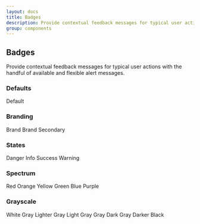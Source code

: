 ```yaml
---
layout: docs
title: Badges
description: Provide contextual feedback messages for typical user actions with the handful of available and flexible alert messages.
group: components
---
```


## Badges

Provide contextual feedback messages for typical user actions with the handful of available and flexible alert messages.

<h3 class="h5">Defaults</h3>
<span class="badge">Default</span>

<h3 class="h5">Branding</h3>
<span class="badge badge--brand">Brand</span>
<span class="badge badge--brand-secondary">Brand Secondary</span>

<h3 class="h5">States</h3>
<span class="badge badge--danger">Danger</span> <span class="badge badge--info">Info</span> <span class="badge badge--success">Success</span> <span class="badge badge--warning">Warning</span>

<h3 class="h5">Spectrum</h3>
<span class="badge badge--red">Red</span> <span class="badge badge--orange">Orange</span> <span class="badge badge--yellow">Yellow</span> <span class="badge badge--green">Green</span> <span class="badge badge--blue">Blue</span> <span class="badge badge--purple">Purple</span>

<h3 class="h5">Grayscale</h3>
<span class="badge badge--white">White</span>
<span class="badge badge--gray-lighter">Gray Lighter</span>
<span class="badge badge--gray-light">Gray Light</span>
<span class="badge badge--gray">Gray</span>
<span class="badge badge--gray-dark">Gray Dark</span>
<span class="badge badge--gray-darker">Gray Darker</span>
<span class="badge badge--black">Black</span>


